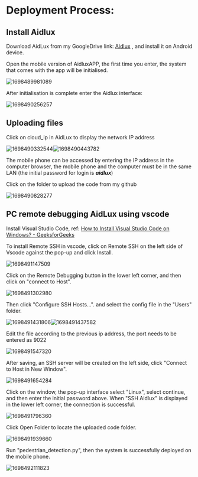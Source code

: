 # **Deployment Process:**

## Install Aidlux

Download AidLux from my GoogleDrive link: [Aidlux](https://drive.google.com/file/d/1IYng4KFQ5JT4cE2TD5mPKnLmN_Ld39z0/view?usp=drive_link) , and install it on Android device.

Open the mobile version of AidluxAPP, the first time you enter, the system that comes with the app will be initialised.

![1698489981089](image/readme/1698489981089.png)

After initialisation is complete enter the Aidlux interface:

![1698490256257](image/readme/1698490256257.png)

## Uploading files

Click on cloud_ip in AidLux to display the network IP address

![1698490332544](image/readme/1698490332544.png)![1698490443782](image/readme/1698490443782.png)

The mobile phone can be accessed by entering the IP address in the computer browser, the mobile phone and the computer must be in the same LAN (the initial password for login is ***aidlux***)

Click on the folder to upload the code from my github

![1698490828277](image/readme/1698490828277.png)

## PC remote debugging AidLux using vscode

Install Visual Studio Code, ref: [How to Install Visual Studio Code on Windows? - GeeksforGeeks](https://www.geeksforgeeks.org/how-to-install-visual-studio-code-on-windows/)

To install Remote SSH in vscode, click on Remote SSH on the left side of Vscode against the pop-up and click Install.

![1698491147509](image/readme/1698491147509.png)

Click on the Remote Debugging button in the lower left corner, and then click on "connect to Host".

![1698491302980](image/readme/1698491302980.png)

Then click "Configure SSH Hosts...". and select the config file in the "Users" folder.

![1698491431806](image/readme/1698491431806.png)![1698491437582](image/readme/1698491437582.png)

Edit the file according to the previous ip address, the port needs to be entered as 9022

![1698491547320](image/readme/1698491547320.png)

After saving, an SSH server will be created on the left side, click "Connect to Host in New Window".

![1698491654284](image/readme/1698491654284.png)

Click on the window, the pop-up interface select "Linux", select continue, and then enter the initial password above. When "SSH Aidlux" is displayed in the lower left corner, the connection is successful.

![1698491796360](image/readme/1698491796360.png)

Click Open Folder to locate the uploaded code folder.

![1698491939660](image/readme/1698491939660.png)

Run "pedestrian_detection.py", then the system is successfully deployed on the mobile phone.

![1698492111823](image/readme/1698492111823.png)
